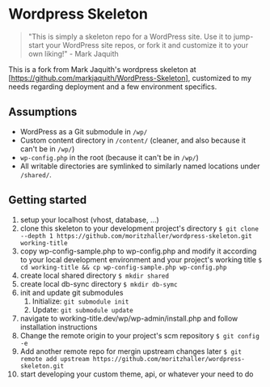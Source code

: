 # Wordpress Skeleton

> "This is simply a skeleton repo for a WordPress site. Use it to jump-start your WordPress site repos, or fork it and customize it to your own liking!" - Mark Jaquith

This is a fork from Mark Jaquith's wordpress skeleton at [https://github.com/markjaquith/WordPress-Skeleton], customized to my needs regarding deployment and a few environment specifics.

## Assumptions
* WordPress as a Git submodule in `/wp/`
* Custom content directory in `/content/` (cleaner, and also because it can't be in `/wp/`)
* `wp-config.php` in the root (because it can't be in `/wp/`)
* All writable directories are symlinked to similarly named locations under `/shared/`.

## Getting started
1. setup your localhost (vhost, database, ...)
2. clone this skeleton to your development project's directory `$ git clone --depth 1 https://github.com/moritzhaller/wordpress-skeleton.git working-title`
3. copy wp-config-sample.php to wp-config.php and modify it according to your local development environment and your project's working title `$ cd working-title && cp wp-config-sample.php wp-config.php`
4. create local shared directory `$ mkdir shared`
5. create local db-sync directory `$ mkdir db-symc`
5. init and update git submodules
	1. Initialize: `git submodule init`
	2. Update: `git submodule update`
6. navigate to working-title.dev/wp/wp-admin/install.php and follow installation instructions
7. Change the remote origin to your project's scm repository `$ git config -e`
8. Add another remote repo for mergin upstream changes later `$ git remote add upstream https://github.com/moritzhaller/wordpress-skeleton.git`
8. start developing your custom theme, api, or whatever your need to do
